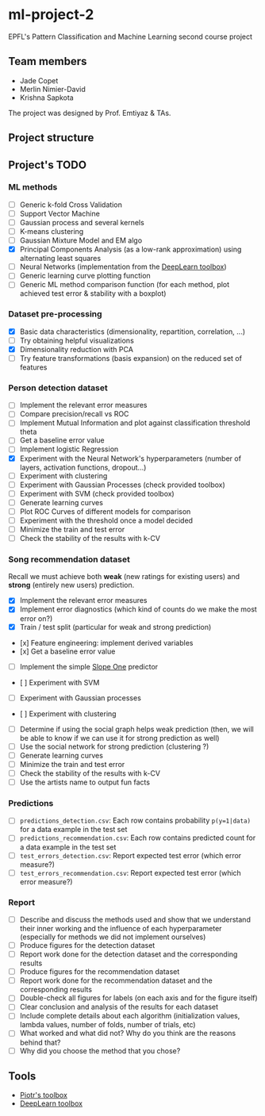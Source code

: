 ml-project-2
============

EPFL's Pattern Classification and Machine Learning second course project

Team members
------------

- Jade Copet
- Merlin Nimier-David
- Krishna Sapkota

The project was designed by Prof. Emtiyaz & TAs.

Project structure
-----------------


Project's TODO
--------------

### ML methods

- [ ] Generic k-fold Cross Validation
- [ ] Support Vector Machine
- [ ] Gaussian process and several kernels
- [ ] K-means clustering
- [ ] Gaussian Mixture Model and EM algo
- [x] Principal Components Analysis (as a low-rank approximation) using alternating least squares
- [ ] Neural Networks (implementation from the [DeepLearn toolbox](https://github.com/rasmusbergpalm/DeepLearnToolbox/archive/))
- [ ] Generic learning curve plotting function
- [ ] Generic ML method comparison function (for each method, plot achieved test error & stability with a boxplot)

### Dataset pre-processing

- [x] Basic data characteristics (dimensionality, repartition, correlation, ...)
- [ ] Try obtaining helpful visualizations
- [x] Dimensionality reduction with PCA
- [ ] Try feature transformations (basis expansion) on the reduced set of features

### Person detection dataset

- [ ] Implement the relevant error measures
- [ ] Compare precision/recall vs ROC
- [ ] Implement Mutual Information and plot against classification threshold theta
- [ ] Get a baseline error value
- [ ] Implement logistic Regression
- [X] Experiment with the Neural Network's hyperparameters (number of layers, activation functions, dropout...)
- [ ] Experiment with clustering
- [ ] Experiment with Gaussian Processes (check provided toolbox)
- [ ] Experiment with SVM (check provided toolbox)
- [ ] Generate learning curves
- [ ] Plot ROC Curves of different models for comparison
- [ ] Experiment with the threshold once a model decided
- [ ] Minimize the train and test error
- [ ] Check the stability of the results with k-CV

### Song recommendation dataset

Recall we must achieve both **weak** (new ratings for existing users) and **strong** (entirely new users) prediction.

- [x] Implement the relevant error measures
- [x] Implement error diagnostics (which kind of counts do we make the most error on?)
- [x] Train / test split (particular for weak and strong prediction)
- [x] Feature engineering: implement derived variables
- [x] Get a baseline error value
- [ ] Implement the simple [Slope One](http://arxiv.org/pdf/cs/0702144v2.pdf) predictor
- [ ] Experiment with SVM
- [ ] Experiment with Gaussian processes
- [ ] Experiment with clustering
- [ ] Determine if using the social graph helps weak prediction (then, we will be able to know if we can use it for strong prediction as well)
- [ ] Use the social network for strong prediction (clustering ?)
- [ ] Generate learning curves
- [ ] Minimize the train and test error
- [ ] Check the stability of the results with k-CV
- [ ] Use the artists name to output fun facts

### Predictions

- [ ] `predictions_detection.csv`: Each row contains probability `p(y=1|data)` for a data example in the test set
- [ ] `predictions_recommendation.csv`: Each row contains predicted count for a data example in the test set
- [ ] `test_errors_detection.csv`: Report expected test error (which error measure?)
- [ ] `test_errors_recommendation.csv`: Report expected test error (which error measure?)

### Report

- [ ] Describe and discuss the methods used and show that we understand their inner working and the influence of each hyperparameter (especially for methods we did not implement ourselves)
- [ ] Produce figures for the detection dataset
- [ ] Report work done for the detection dataset and the corresponding results
- [ ] Produce figures for the recommendation dataset
- [ ] Report work done for the recommendation dataset and the corresponding results
- [ ] Double-check all figures for labels (on each axis and for the figure itself)
- [ ] Clear conclusion and analysis of the results for each dataset
- [ ] Include complete details about each algorithm (initialization values, lambda values, number of folds, number of trials, etc)
- [ ] What worked and what did not? Why do you think are the reasons behind that?
- [ ] Why did you choose the method that you chose?

Tools
-----

- [Piotr's toolbox](http://vision.ucsd.edu/~pdollar/toolbox/doc/)
- [DeepLearn toolbox](https://github.com/rasmusbergpalm/DeepLearnToolbox/archive/)
